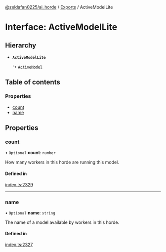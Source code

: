 [@zeldafan0225/ai_horde](../README.md) / [Exports](../modules.md) / ActiveModelLite

# Interface: ActiveModelLite

## Hierarchy

- **`ActiveModelLite`**

  ↳ [`ActiveModel`](ActiveModel.md)

## Table of contents

### Properties

- [count](ActiveModelLite.md#count)
- [name](ActiveModelLite.md#name)

## Properties

### count

• `Optional` **count**: `number`

How many workers in this horde are running this model.

#### Defined in

[index.ts:2329](https://github.com/ZeldaFan0225/ai_horde/blob/99a73d4/index.ts#L2329)

___

### name

• `Optional` **name**: `string`

The name of a model available by workers in this horde.

#### Defined in

[index.ts:2327](https://github.com/ZeldaFan0225/ai_horde/blob/99a73d4/index.ts#L2327)
